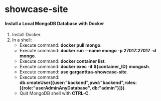 # showcase-site

#### Install a Local MongoDB Database with Docker
1. Install Docker.
2. In a shell:
   - Execute command: **docker pull mongo**.
   - Execute command: **docker run --name mongo -p 27017:27017 -d mongo**.
   - Execute command: **docker container list**.
   - Execute command: **docker exec -it ${container_ID} mongosh**.
   - Execute command: **use garganttua-showcase-site**.
   - Execute command: **db.createUser({user:"backend",pwd:"backend",roles:[{role:"userAdminAnyDatabase", db:"admin"}]})**.
   - Quit MongoDB shell with **CTRL-C**.